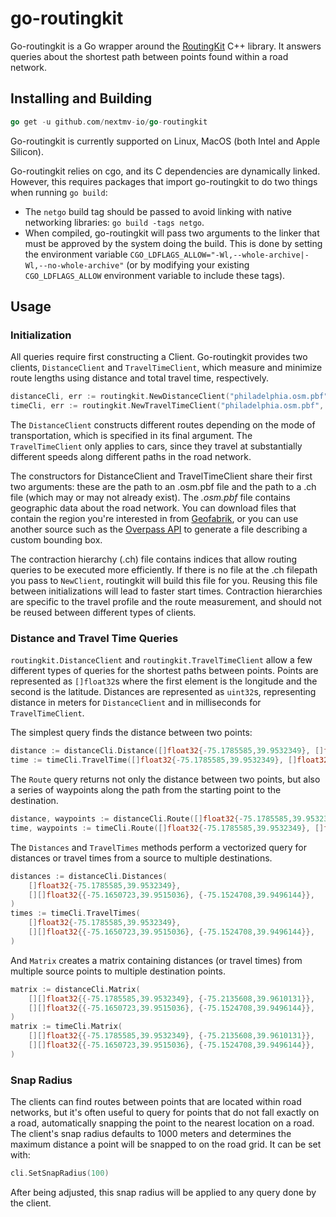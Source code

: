 # go-routingkit

Go-routingkit is a Go wrapper around the [RoutingKit][rk] C++ library. It
answers queries about the shortest path between points found within a road
network.

## Installing and Building

```go
go get -u github.com/nextmv-io/go-routingkit
```

Go-routingkit is currently supported on Linux, MacOS (both Intel and Apple Silicon).

Go-routingkit relies on cgo, and its C dependencies are dynamically linked.
However, this requires packages that import go-routingkit to do two things when
running `go build`:

- The `netgo` build tag should be passed to avoid linking with native networking
  libraries: `go build -tags netgo`.
- When compiled, go-routingkit will pass two arguments to the linker that must
  be approved by the system doing the build. This is done by setting the
  environment variable
  `CGO_LDFLAGS_ALLOW="-Wl,--whole-archive|-Wl,--no-whole-archive"` (or by
  modifying your existing `CGO_LDFLAGS_ALLOW` environment variable to include
  these tags).

## Usage

### Initialization

All queries require first constructing a Client. Go-routingkit provides two
clients, `DistanceClient` and `TravelTimeClient`, which measure and minimize
route lengths using distance and total travel time, respectively.

```go
distanceCli, err := routingkit.NewDistanceClient("philadelphia.osm.pbf", "philadelphia-car.ch", routingkit.CarTravelProfile)
timeCli, err := routingkit.NewTravelTimeClient("philadelphia.osm.pbf", "philadelphia-travel-time.ch")
```

The `DistanceClient` constructs different routes depending on the mode of
transportation, which is specified in its final argument. The `TravelTimeClient`
only applies to cars, since they travel at substantially different speeds along
different paths in the road network.

The constructors for DistanceClient and TravelTimeClient share their first two
arguments: these are the path to an .osm.pbf file and the path to a .ch file
(which may or may not already exist). The _.osm.pbf_ file contains geographic
data about the road network. You can download files that contain the region
you're interested in from [Geofabrik](http://download.geofabrik.de/), or you can
use another source such as the [Overpass API](http://overpass-api.de/) to
generate a file describing a custom bounding box.

The contraction hierarchy (.ch) file contains indices that allow routing queries
to be executed more efficiently. If there is no file at the .ch filepath you
pass to `NewClient`, routingkit will build this file for you. Reusing this file
between initializations will lead to faster start times. Contraction hierarchies
are specific to the travel profile and the route measurement, and should not be
reused between different types of clients.

### Distance and Travel Time Queries

`routingkit.DistanceClient` and `routingkit.TravelTimeClient` allow a few
different types of queries for the shortest paths between points. Points are
represented as `[]float32`s where the first element is the longitude and the
second is the latitude. Distances are represented as `uint32`s, representing
distance in meters for `DistanceClient` and in milliseconds for
`TravelTimeClient`.

The simplest query finds the distance between two points:

```go
distance := distanceCli.Distance([]float32{-75.1785585,39.9532349}, []float32{-75.1650723,39.9515036})
time := timeCli.TravelTime([]float32{-75.1785585,39.9532349}, []float32{-75.1650723,39.9515036})
```

The `Route` query returns not only the distance between two points, but also a
series of waypoints along the path from the starting point to the destination.

```go
distance, waypoints := distanceCli.Route([]float32{-75.1785585,39.9532349}, []float32{-75.1650723,39.9515036})
time, waypoints := timeCli.Route([]float32{-75.1785585,39.9532349}, []float32{-75.1650723,39.9515036})
```

The `Distances` and `TravelTimes` methods perform a vectorized query for
distances or travel times from a source to multiple destinations.

```go
distances := distanceCli.Distances(
    []float32{-75.1785585,39.9532349},
    [][]float32{{-75.1650723,39.9515036}, {-75.1524708,39.9496144}},
)
times := timeCli.TravelTimes(
    []float32{-75.1785585,39.9532349},
    [][]float32{{-75.1650723,39.9515036}, {-75.1524708,39.9496144}},
)
```

And `Matrix` creates a matrix containing distances (or travel times) from
multiple source points to multiple destination points.

```go
matrix := distanceCli.Matrix(
    [][]float32{{-75.1785585,39.9532349}, {-75.2135608,39.9610131}},
    [][]float32{{-75.1650723,39.9515036}, {-75.1524708,39.9496144}},
)
matrix := timeCli.Matrix(
    [][]float32{{-75.1785585,39.9532349}, {-75.2135608,39.9610131}},
    [][]float32{{-75.1650723,39.9515036}, {-75.1524708,39.9496144}},
)
```

### Snap Radius

The clients can find routes between points that are located within road
networks, but it's often useful to query for points that do not fall exactly on
a road, automatically snapping the point to the nearest location on a road. The
client's snap radius defaults to 1000 meters and determines the maximum distance
a point will be snapped to on the road grid. It can be set with:

```go
cli.SetSnapRadius(100)
```

After being adjusted, this snap radius will be applied to any query done by the
client.

[rk]: https://github.com/RoutingKit/RoutingKit
